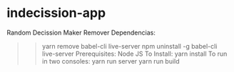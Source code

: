 # indecission-app
Random Decission Maker
Remover Dependencias: 
>> yarn remove babel-cli live-server 
>> npm uninstall -g babel-cli live-server
Prerequisites: Node JS
To Install:
>> yarn install
To run in two consoles:
>> yarn run server
>> yarn run build
